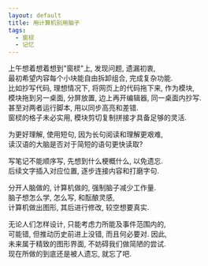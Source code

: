 ```yaml
---
layout: default
title: 用计算机别用脑子
tags:
  - 窗棂
  - 记忆
---
```

  
上午想着想着想到"窗棂"上, 发现问题, 遗漏初衷,  
最初希望内容每个小块能自由拆卸组合, 完成复杂功能.  
比如抄写代码, 理想情况下, 将网页上的代码拖下来, 作为模块,  
模块拖到另一桌面, 分屏放置, 边上再开编辑器, 同一桌面内抄写.  
甚至对两者运行脚本, 用以同步高亮和差错.  
窗棂的格子未必实用, 模块剪切复制拼接才具备足够的灵活.  
  
为更好理解, 使用短句, 因为长句阅读和理解更艰难,  
读汉语的大脑是否对于简短的语句更快读取?  
  
写笔记不能顺序写, 先想到什么梗概什么, 以免遗忘.  
后续文字插入对应位置, 逐步连接内容和打磨字句.  
  
分开人脑做的, 计算机做的, 强制脑子减少工作量.  
脑子想怎么学, 怎么写, 和酝酿灵感,  
计算机做出图形, 其后进行修改, 较空想要真实.  
  
无论人们怎样设计, 只能考虑力所能及事件范围内的,  
可能错, 但推动历史前进上没错, 而且何必要对. 因此,  
未来属于精致的图形界面, 不妨碍我们做简陋的尝试.  
现在所做的到底还是被人遗忘, 就忘了吧.  

